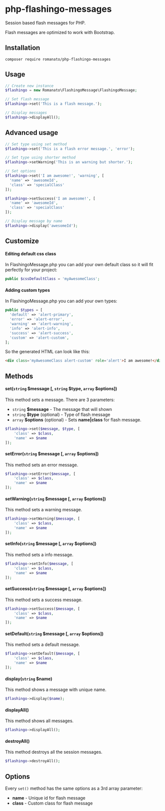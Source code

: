 # php-flashingo-messages
Session based flash messages for PHP.

Flash messages are optimized to work with Bootstrap.

## Installation
```
composer require romanato/php-flashingo-messages
```

## Usage
```php
// Create new instance
$flashingo = new Romanato\FlashingoMessage\FlashingoMessage;

// Set flash message
$flashingo->set('This is a flash message.');

// Display messages
$flashingo->displayAll();
```

## Advanced usage
```php
// Set type using set method
$flashingo->set('This is a flash error message.', 'error');

// Set type using shorter method
$flashingo->setWarning('This is an warning but shorter.');

// Set options
$flashingo->set('I am awesome!', 'warning', [
  'name' => 'awesomeId',
  'class' => 'specialClass'
]);

$flashingo->setSuccess('I am awesome!', [
  'name' => 'awesomeId',
  'class' => 'specialClass'
]);

// Display message by name
$flashingo->display('awesomeId');
```

## Customize

#### Editing default css class
In FlashingoMessage.php you can add your own default class so it will fit perfectly for your project:
```php
public $cssDefaultClass = 'myAwesomeClass';
```

#### Adding custom types
In FlashingoMessage.php you can add your own types:
```php
public $types = [
  'default' => 'alert-primary',
  'error' => 'alert-error',
  'warning' => 'alert-warning',
  'info' => 'alert-info',
  'success' => 'alert-success',
  'custom' => 'alert-custom',
];
```

So the generated HTML can look like this:
```html
<div class='myAwesomeClass alert-custom' role='alert'>I am awesome!</div>
```

## Methods

#### set(`string` $message [, `string` $type, `array` $options])
This method sets a message. There are 3 parameters:
* `string` **$message** - The message that will shown
* `string` **$type** (optional) - Type of flash message
* `array` **$options** (optional) - Sets **name|class** for flash message.
```php
$flashingo->set($message, $type, [
    'class' => $class,
    'name' => $name
]);
```

#### setError(`string` $message [, `array` $options])
This method sets an error message.
```php
$flashingo->setError($message, [
    'class' => $class,
    'name' => $name
]);
```

#### setWarning(`string` $message [, `array` $options])
This method sets a warning message.
```php
$flashingo->setWarning($message, [
    'class' => $class,
    'name' => $name
]);
```

#### setInfo(`string` $message [, `array` $options])
This method sets a info message.
```php
$flashingo->setInfo($message, [
    'class' => $class,
    'name' => $name
]);
```

#### setSuccess(`string` $message [, `array` $options])
This method sets a success message.
```php
$flashingo->setSuccess($message, [
    'class' => $class,
    'name' => $name
]);
```

#### setDefault(`string` $message [, `array` $options])
This method sets a default message.
```php
$flashingo->setDefault($message, [
    'class' => $class,
    'name' => $name
]);
```

#### display(`string` $name)
This method shows a message with unique name.
```php
$flashingo->display($name);
```

#### displayAll()
This method shows all messages.
```php
$flashingo->displayAll();
```

#### destroyAll()
This method destroys all the session messages.
```php
$flashingo->destroyAll();
```

## Options
Every `set()` method has the same options as a 3rd array parameter:
* **name** - Unique id for flash message
* **class** - Custom class for flash message
